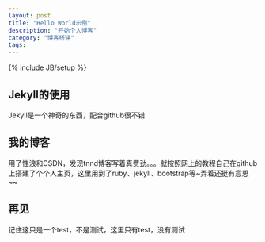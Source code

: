 ```yaml
---
layout: post
title: "Hello World示例"
description: "开始个人博客"
category: "博客搭建"
tags: 
---
```

{% include JB/setup %}

## Jekyll的使用

Jekyll是一个神奇的东西，配合github很不错

## 我的博客

用了性浪和CSDN，发现tnnd博客写着真费劲。。。就按照网上的教程自己在github上搭建了个个人主页，这里用到了ruby、jekyll、bootstrap等~弄着还挺有意思~~

## 再见

记住这只是一个test，不是测试，这里只有test，没有测试